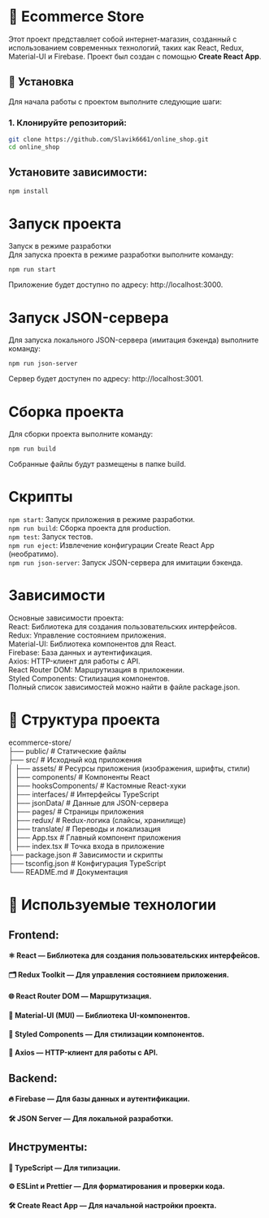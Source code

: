 # 🛒 Ecommerce Store
Этот проект представляет собой интернет-магазин, созданный с использованием современных технологий, таких как React, Redux, Material-UI и Firebase. Проект был создан с помощью **Create React App**.

## 🚀 Установка

Для начала работы с проектом выполните следующие шаги:

### 1. Клонируйте репозиторий:
```bash
git clone https://github.com/Slavik6661/online_shop.git
cd online_shop
```

## Установите зависимости:
```bash
npm install
```

# Запуск проекта<br>
Запуск в режиме разработки<br>
Для запуска проекта в режиме разработки выполните команду:<br>
```
npm run start
```
Приложение будет доступно по адресу: http://localhost:3000.<br>

# Запуск JSON-сервера<br>
Для запуска локального JSON-сервера (имитация бэкенда) выполните команду:<br>
```
npm run json-server
```
Сервер будет доступен по адресу: http://localhost:3001.<br>

# Сборка проекта<br>
Для сборки проекта выполните команду:<br>
```
npm run build
```
Собранные файлы будут размещены в папке build.<br>

# Скрипты
```npm start```: Запуск приложения в режиме разработки.<br>
```npm run build```: Сборка проекта для production.<br>
```npm test```: Запуск тестов.<br>
```npm run eject```: Извлечение конфигурации Create React App (необратимо).<br>
```npm run json-server```: Запуск JSON-сервера для имитации бэкенда.<br>

# Зависимости
Основные зависимости проекта:<br>
React: Библиотека для создания пользовательских интерфейсов.<br>
Redux: Управление состоянием приложения.<br>
Material-UI: Библиотека компонентов для React.<br>
Firebase: База данных и аутентификация.<br>
Axios: HTTP-клиент для работы с API.<br>
React Router DOM: Маршрутизация в приложении.<br>
Styled Components: Стилизация компонентов.<br>
Полный список зависимостей можно найти в файле package.json.<br>

# 📂 Структура проекта <br>
ecommerce-store/<br>
├── public/                  # Статические файлы<br>
├── src/                     # Исходный код приложения<br>
│   ├── assets/              # Ресурсы приложения (изображения, шрифты, стили)<br>
│   ├── components/          # Компоненты React<br>
│   ├── hooksComponents/     # Кастомные React-хуки<br>
│   ├── interfaces/          # Интерфейсы TypeScript<br>
│   ├── jsonData/            # Данные для JSON-сервера<br>
│   ├── pages/               # Страницы приложения<br>
│   ├── redux/               # Redux-логика (слайсы, хранилище)<br>
│   ├── translate/           # Переводы и локализация<br>
│   ├── App.tsx              # Главный компонент приложения<br>
│   ├── index.tsx            # Точка входа в приложение<br>
├── package.json             # Зависимости и скрипты<br>
├── tsconfig.json            # Конфигурация TypeScript<br>
└── README.md                # Документация<br>

# 🔧 Используемые технологии <br>
## Frontend:<br>
#### ⚛️ React — Библиотека для создания пользовательских интерфейсов.<br>
#### 🗂 Redux Toolkit — Для управления состоянием приложения.<br>
#### 🌐 React Router DOM — Маршрутизация.<br>
#### 🎨 Material-UI (MUI) — Библиотека UI-компонентов.<br>
#### 💅 Styled Components — Для стилизации компонентов.<br>
#### 📡 Axios — HTTP-клиент для работы с API.<br>
## Backend:<br>
#### 🔥 Firebase — Для базы данных и аутентификации.<br>
#### 🛠 JSON Server — Для локальной разработки.<br>

## Инструменты:<br>
#### 📜 TypeScript — Для типизации.<br>
#### ⚙️ ESLint и Prettier — Для форматирования и проверки кода.<br>
#### 🛠 Create React App — Для начальной настройки проекта.<br>
